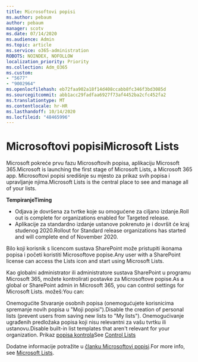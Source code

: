 ```yaml
---
title: Microsoftovi popisi
ms.author: pebaum
author: pebaum
manager: scotv
ms.date: 07/14/2020
ms.audience: Admin
ms.topic: article
ms.service: o365-administration
ROBOTS: NOINDEX, NOFOLLOW
localization_priority: Priority
ms.collection: Adm_O365
ms.custom:
- "5677"
- "9002964"
ms.openlocfilehash: eb72faa902a18f14d408ccabb8fc346f3bd3085d
ms.sourcegitcommit: abb1acc29fadfaa6927f73af4452ba2cfc452fa2
ms.translationtype: MT
ms.contentlocale: hr-HR
ms.lasthandoff: 10/14/2020
ms.locfileid: "48465996"
---
```

# <a name="microsoft-lists"></a><span data-ttu-id="a98aa-102">Microsoftovi popisi</span><span class="sxs-lookup"><span data-stu-id="a98aa-102">Microsoft Lists</span></span>

<span data-ttu-id="a98aa-103">Microsoft pokreće prvu fazu Microsoftovih popisa, aplikaciju Microsoft 365.</span><span class="sxs-lookup"><span data-stu-id="a98aa-103">Microsoft is launching the first stage of Microsoft Lists, a Microsoft 365 app.</span></span> <span data-ttu-id="a98aa-104">Microsoftovi popisi središnje su mjesto za prikaz svih popisa i upravljanje njima.</span><span class="sxs-lookup"><span data-stu-id="a98aa-104">Microsoft Lists is the central place to see and manage all of your lists.</span></span>  
  
<span data-ttu-id="a98aa-105">**Tempiranje**</span><span class="sxs-lookup"><span data-stu-id="a98aa-105">**Timing**</span></span>  

- <span data-ttu-id="a98aa-106">Odjava je dovršena za tvrtke koje su omogućene za ciljano izdanje.</span><span class="sxs-lookup"><span data-stu-id="a98aa-106">Roll out is complete for organizations enabled for Targeted release.</span></span>
- <span data-ttu-id="a98aa-107">Aplikacije za standardno izdanje ustanove pokrenuto je i dovršit će kraj studenog 2020.</span><span class="sxs-lookup"><span data-stu-id="a98aa-107">Rollout for Standard release organizations has started and will complete end of November 2020.</span></span>

<span data-ttu-id="a98aa-108">Bilo koji korisnik s licencom sustava SharePoint može pristupiti ikonama popisa i početi koristiti Microsoftove popise.</span><span class="sxs-lookup"><span data-stu-id="a98aa-108">Any user with a SharePoint license can access the Lists icon and start using Microsoft Lists.</span></span>

<span data-ttu-id="a98aa-109">Kao globalni administrator ili administratore sustava SharePoint u programu Microsoft 365, možete kontrolirati postavke za Microsoftove popise.</span><span class="sxs-lookup"><span data-stu-id="a98aa-109">As a global or SharePoint admin in Microsoft 365, you can control settings for Microsoft Lists.</span></span> <span data-ttu-id="a98aa-110">možeš:</span><span class="sxs-lookup"><span data-stu-id="a98aa-110">You can:</span></span>

<span data-ttu-id="a98aa-111">Onemogućite Stvaranje osobnih popisa (onemogućujete korisnicima spremanje novih popisa u "Moji popisi").</span><span class="sxs-lookup"><span data-stu-id="a98aa-111">Disable the creation of personal lists (prevent users from saving new lists to "My lists").</span></span>
<span data-ttu-id="a98aa-112">Onemogućivanje ugrađenih predložaka popisa koji nisu relevantni za vašu tvrtku ili ustanovu.</span><span class="sxs-lookup"><span data-stu-id="a98aa-112">Disable built-in list templates that aren't relevant for your organization.</span></span>
<span data-ttu-id="a98aa-113">Prikaz [popisa kontrola](https://docs.microsoft.com/sharepoint/control-lists)</span><span class="sxs-lookup"><span data-stu-id="a98aa-113">See [Control Lists](https://docs.microsoft.com/sharepoint/control-lists)</span></span>

<span data-ttu-id="a98aa-114">Dodatne informacije potražite u [članku Microsoftovi popisi](https://aka.ms/microsoftlists).</span><span class="sxs-lookup"><span data-stu-id="a98aa-114">For more info, see [Microsoft Lists](https://aka.ms/microsoftlists).</span></span>
